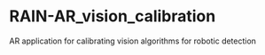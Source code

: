 # RAIN-AR_vision_calibration
AR application for calibrating vision algorithms for robotic detection 
